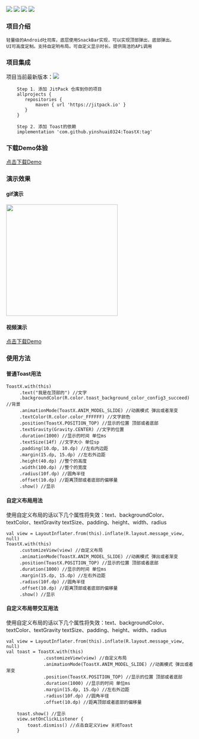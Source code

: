 ![](https://img.shields.io/badge/platform-Android-yellow.svg) ![](https://img.shields.io/badge/license-MIT-red)  ![](https://img.shields.io/badge/language-kotlin-brightgreen) ![](https://img.shields.io/badge/API-21%2B-brightgreen.svg?style=flat) 

### 项目介绍
    轻量级的Android吐司库，底层使用SnackBar实现，可以实现顶部弹出，底部弹出。
    UI可高度定制。支持自定哟布局。可自定义显示时长。提供简洁的APi调用
    
### 项目集成
 项目当前最新版本：[![](https://jitpack.io/v/yinshuai0324/ToastX.svg)](https://jitpack.io/#yinshuai0324/ToastX)
     
 ```
     Step 1. 添加 JitPack 仓库到你的项目
     allprojects {
     	repositories {
     		maven { url 'https://jitpack.io' }
     	}
     }
 
     Step 2. 添加 Toast的依赖
     implementation 'com.github.yinshuai0324:ToastX:tag'
  ```

### 下载Demo体验
   [点击下载Demo](https://github.com/yinshuai0324/ToastX/blob/main/doc/app-release.apk)

### 演示效果

#### gif演示
<img src="https://github.com/yinshuai0324/ToastX/blob/main/doc/gifs.gif" width = "300" alt="" align=center />

#### 视频演示
[点击下载Demo](https://github.com/yinshuai0324/ToastX/blob/main/doc/videos.mp4)

### 使用方法

#### 普通Toast用法
```
ToastX.with(this)
     .text("我是在顶部的") //文字
     .backgroundColor(R.color.toast_background_color_config3_succeed) //背景
     .animationMode(ToastX.ANIM_MODEL_SLIDE) //动画模式 弹出或者渐变
     .textColor(R.color.color_FFFFFF) //文字颜色
     .position(ToastX.POSITION_TOP) //显示的位置 顶部或者底部
     .textGravity(Gravity.CENTER) //文字的位置
     .duration(1000) //显示的时间 单位ms
     .textSize(14f) //文字大小 单位sp
     .padding(10.dp, 10.dp) //左右内边距
     .margin(15.dp, 15.dp) //左右外边距
     .height(40.dp) //整个的高度
     .width(100.dp) //整个的宽度
     .radius(10f.dp) //圆角半径
     .offset(10.dp) //距离顶部或者底部的偏移量
     .show() //显示
```

#### 自定义布局用法

使用自定义布局的话以下几个属性将失效：text、backgroundColor、textColor、textGravity
textSize、padding、height、width、radius

```
val view = LayoutInflater.from(this).inflate(R.layout.message_view, null)
ToastX.with(this)
     .customizeView(view) //自定义布局
     .animationMode(ToastX.ANIM_MODEL_SLIDE) //动画模式 弹出或者渐变
     .position(ToastX.POSITION_TOP) //显示的位置 顶部或者底部
     .duration(1000) //显示的时间 单位ms
     .margin(15.dp, 15.dp) //左右外边距
     .radius(10f.dp) //圆角半径
     .offset(10.dp) //距离顶部或者底部的偏移量
     .show() //显示
```


#### 自定义布局带交互用法

使用自定义布局的话以下几个属性将失效：text、backgroundColor、textColor、textGravity
textSize、padding、height、width、radius

```
val view = LayoutInflater.from(this).inflate(R.layout.message_view, null)
val toast = ToastX.with(this)
              .customizeView(view) //自定义布局
              .animationMode(ToastX.ANIM_MODEL_SLIDE) //动画模式 弹出或者渐变
              .position(ToastX.POSITION_TOP) //显示的位置 顶部或者底部
              .duration(1000) //显示的时间 单位ms
              .margin(15.dp, 15.dp) //左右外边距
              .radius(10f.dp) //圆角半径
              .offset(10.dp) //距离顶部或者底部的偏移量

    toast.show() //显示
    view.setOnClickListener {
        toast.dismiss() //点击自定义View 关闭Toast
    }
```



